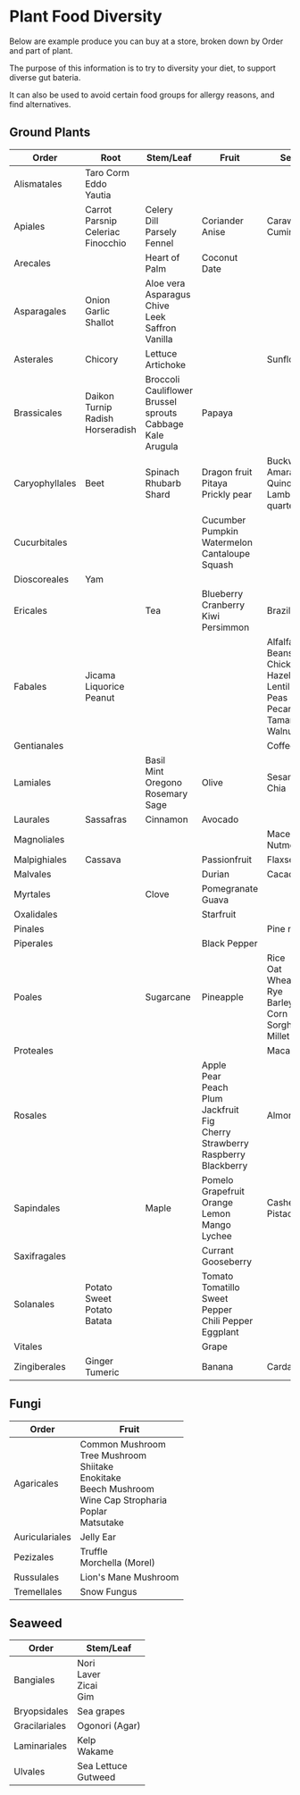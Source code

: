 # Plant Food Diversity

Below are example produce you can buy at a store, broken down by Order and part of plant.

The purpose of this information is to try to diversity your diet, to support diverse gut bateria.

It can also be used to avoid certain food groups for allergy reasons, and find alternatives.

## Ground Plants

| Order        | Root  | Stem/Leaf| Fruit      | Seed    |
|--------------|-------|----------|------------|---------|
|Alismatales   |Taro Corm<br>Eddo<br>Yautia| | |         |
|Apiales       |Carrot<br>Parsnip<br>Celeriac<br>Finocchio|Celery<br>Dill<br>Parsely<br>Fennel|Coriander<br>Anise|Caraway<br>Cumin|
|Arecales      |       |Heart of Palm|Coconut<br>Date|         |
|Asparagales   |Onion<br>Garlic<br>Shallot|Aloe vera<br>Asparagus<br>Chive<br>Leek<br>Saffron<br>Vanilla| | |
|Asterales     |Chicory|Lettuce<br>Artichoke|  |Sunflower|
|Brassicales   |Daikon<br>Turnip<br>Radish<br>Horseradish|Broccoli<br>Cauliflower<br>Brussel sprouts<br>Cabbage<br>Kale<br>Arugula|Papaya| |
|Caryophyllales|Beet   |Spinach<br>Rhubarb<br>Shard|Dragon fruit<br>Pitaya<br>Prickly pear|Buckwheat<br>Amaranth<br>Quinoa<br>Lambs quarters|
|Cucurbitales  | | |Cucumber<br>Pumpkin<br>Watermelon<br>Cantaloupe<br>Squash|   |
|Dioscoreales  |Yam    |          |            |         |
|Ericales      |       |Tea       |Blueberry<br>Cranberry<br>Kiwi<br>Persimmon|Brazil Nut|
|Fabales       |Jicama<br>Liquorice<br>Peanut| | |Alfalfa<br>Beans<br>Chickpea<br>Hazelnut<br>Lentil<br>Peas<br>Pecan<br>Tamarind<br>Walnut|
|Gentianales   |       |          |            |Coffee   |
|Lamiales      |       |Basil<br>Mint<br>Oregono<br>Rosemary<br>Sage|Olive|Sesame<br>Chia|
|Laurales      |Sassafras|Cinnamon|Avocado     |         |
|Magnoliales   |       |          |            |Mace<br>Nutmeg|
|Malpighiales  |Cassava|          |Passionfruit|Flaxseed |
|Malvales      |       |          |Durian      |Cacao    |
|Myrtales      |       |Clove     |Pomegranate<br>Guava| |
|Oxalidales    |       |          |Starfruit   |         |
|Pinales       |       |          |            |Pine nut |
|Piperales     |       |          |Black Pepper|         |
|Poales        |       |Sugarcane |Pineapple   |Rice<br>Oat<br>Wheat<br>Rye<br>Barley<br>Corn<br>Sorghum<br>Millet|
|Proteales     |       |          |            |Macadamia|
|Rosales       |       |          |Apple<br>Pear<br>Peach<br>Plum<br>Jackfruit<br>Fig<br>Cherry<br>Strawberry<br>Raspberry<br>Blackberry|Almond|
|Sapindales    |       |Maple     |Pomelo<br>Grapefruit<br>Orange<br>Lemon<br>Mango<br>Lychee|Cashew<br>Pistachio|
|Saxifragales  |       |          |Currant<br>Gooseberry|         |
|Solanales     |Potato<br>Sweet Potato<br>Batata| |Tomato<br>Tomatillo<br>Sweet Pepper<br>Chili Pepper<br>Eggplant| |
|Vitales       |       |          |Grape       |         |
|Zingiberales  |Ginger<br>Tumeric| |Banana     |Cardamom |

## Fungi

| Order     |Fruit   |
|-----------|--------|
|Agaricales |Common Mushroom<br>Tree Mushroom<br>Shiitake<br>Enokitake<br>Beech Mushroom<br>Wine Cap Stropharia<br>Poplar<br>Matsutake|
|Auriculariales|Jelly Ear|
|Pezizales  |Truffle<br>Morchella (Morel)|
|Russulales |Lion's Mane Mushroom|
|Tremellales|Snow Fungus|

## Seaweed

| Order        | Stem/Leaf|
|--------------|----------|
|Bangiales     |Nori<br>Laver<br>Zicai<br>Gim|
|Bryopsidales  |Sea grapes|
|Gracilariales |Ogonori (Agar)|
|Laminariales  |Kelp<br>Wakame|
|Ulvales       |Sea Lettuce<br>Gutweed|
